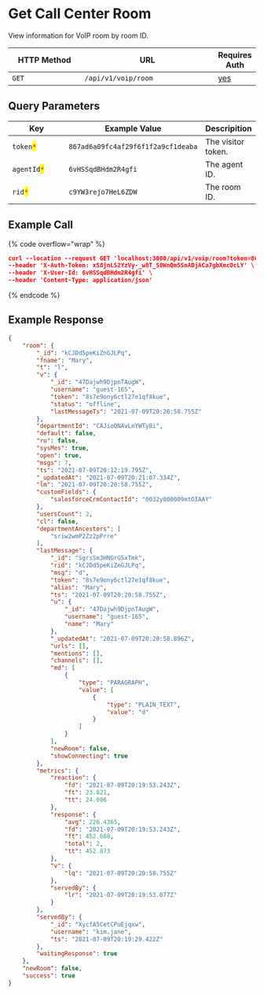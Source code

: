 # Get Call Center Room

View information for VoIP room by room ID.

<table><thead><tr><th width="163">HTTP Method</th><th width="307">URL</th><th>Requires Auth</th></tr></thead><tbody><tr><td><code>GET</code></td><td><code>/api/v1/voip/room</code></td><td><a href="../../../authentication-endpoints/">yes</a></td></tr></tbody></table>

## Query Parameters

<table><thead><tr><th width="196.33333333333331">Key</th><th width="224">Example Value</th><th>Descripition</th></tr></thead><tbody><tr><td><code>token</code><mark style="color:red;"><code>*</code></mark></td><td><code>867ad6a09fc4af29f6f1f2a9cf1deaba</code></td><td>The visitor token.</td></tr><tr><td><code>agentId</code><mark style="color:red;"><code>*</code></mark></td><td><code>6vHSSqdBHdm2R4gfi</code></td><td>The agent ID.</td></tr><tr><td><code>rid</code><mark style="color:red;"><code>*</code></mark></td><td><code>c9YW3rejo7HeL6ZDW</code></td><td>The room ID.</td></tr></tbody></table>

## Example Call

{% code overflow="wrap" %}
```json
curl --location --request GET 'localhost:3000/api/v1/voip/room?token=867ad6a09fc4af29f6f1f2a9cf1deaba&agentId=6vHSSqdBHdm2R4gfi' \
--header 'X-Auth-Token: xS8jnLS2YzVy-_w8T_S0WnQm5SnADjACa7gbXmcOcLY' \
--header 'X-User-Id: 6vHSSqdBHdm2R4gfi' \
--header 'Content-Type: application/json' 
```
{% endcode %}

## Example Response

```json
{
    "room": {
        "_id": "kCJDd5peKiZnGJLPq",
        "fname": "Mary",
        "t": "l",
        "v": {
            "_id": "47Dajwh9DjpnTAugW",
            "username": "guest-165",
            "token": "8s7e9ony6ctl27e1qf8kue",
            "status": "offline",
            "lastMessageTs": "2021-07-09T20:20:58.755Z"
        },
        "departmentId": "CAJioQNAvLnYWTy8i",
        "default": false,
        "ro": false,
        "sysMes": true,
        "open": true,
        "msgs": 7,
        "ts": "2021-07-09T20:12:19.795Z",
        "_updatedAt": "2021-07-09T20:21:07.334Z",
        "lm": "2021-07-09T20:20:58.755Z",
        "customFields": {
            "salesforceCrmContactId": "0032y000009mtOIAAY"
        },
        "usersCount": 2,
        "cl": false,
        "departmentAncestors": [
            "sriw2wmP2Zz2pPrre"
        ],
        "lastMessage": {
            "_id": "SgrsSm3HNGrG5xTmk",
            "rid": "kCJDd5peKiZnGJLPq",
            "msg": "d",
            "token": "8s7e9ony6ctl27e1qf8kue",
            "alias": "Mary",
            "ts": "2021-07-09T20:20:58.755Z",
            "u": {
                "_id": "47Dajwh9DjpnTAugW",
                "username": "guest-165",
                "name": "Mary"
            },
            "_updatedAt": "2021-07-09T20:20:58.896Z",
            "urls": [],
            "mentions": [],
            "channels": [],
            "md": [
                {
                    "type": "PARAGRAPH",
                    "value": [
                        {
                            "type": "PLAIN_TEXT",
                            "value": "d"
                        }
                    ]
                }
            ],
            "newRoom": false,
            "showConnecting": true
        },
        "metrics": {
            "reaction": {
                "fd": "2021-07-09T20:19:53.243Z",
                "ft": 23.821,
                "tt": 24.006
            },
            "response": {
                "avg": 226.4365,
                "fd": "2021-07-09T20:19:53.243Z",
                "ft": 452.688,
                "total": 2,
                "tt": 452.873
            },
            "v": {
                "lq": "2021-07-09T20:20:58.755Z"
            },
            "servedBy": {
                "lr": "2021-07-09T20:19:53.077Z"
            }
        },
        "servedBy": {
            "_id": "XycfA5CetCPuEjqxw",
            "username": "kim.jane",
            "ts": "2021-07-09T20:19:29.422Z"
        },
        "waitingResponse": true
    },
    "newRoom": false,
    "success": true
}
```
